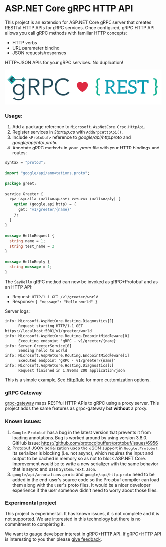 ASP.NET Core gRPC HTTP API
==========================

This project is an extension for ASP.NET Core gRPC server that creates RESTful HTTP APIs for gRPC services. Once configured, gRPC HTTP API allows you call gRPC methods with familiar HTTP concepts:

* HTTP verbs
* URL parameter binding
* JSON requests/responses

HTTP+JSON APIs for your gRPC services. No duplication!

![gRPC loves REST](grpc-rest-logo.png "gRPC loves REST")

### Usage:

1. Add a package reference to `Microsoft.AspNetCore.Grpc.HttpApi`.
2. Register services in *Startup.cs* with `AddGrpcHttpApi()`.
2. Include `<Protobuf>` reference to *google/api/http.proto* and *google/api/http.proto*.
3. Annotate gRPC methods in your *.proto* file with your HTTP bindings and routes:

```protobuf
syntax = "proto3";

import "google/api/annotations.proto";

package greet;

service Greeter {
  rpc SayHello (HelloRequest) returns (HelloReply) {
    option (google.api.http) = {
      get: "v1/greeter/{name}"
    };
  }
}

message HelloRequest {
  string name = 1;
  string test_name = 2;
}

message HelloReply {
  string message = 1;
}
```

The `SayHello` gRPC method can now be invoked as gRPC+Protobuf and as an HTTP API:

* Request: `HTTP/1.1 GET /v1/greeter/world`
* Response: `{ "message": "Hello world" }`

Server logs:

```
info: Microsoft.AspNetCore.Hosting.Diagnostics[1]
      Request starting HTTP/1.1 GET https://localhost:5001/v1/greeter/world
info: Microsoft.AspNetCore.Routing.EndpointMiddleware[0]
      Executing endpoint 'gRPC - v1/greeter/{name}'
info: Server.GreeterService[0]
      Sending hello to world
info: Microsoft.AspNetCore.Routing.EndpointMiddleware[1]
      Executed endpoint 'gRPC - v1/greeter/{name}'
info: Microsoft.AspNetCore.Hosting.Diagnostics[2]
      Request finished in 1.996ms 200 application/json
```

This is a simple example. See [HttpRule](https://cloud.google.com/service-infrastructure/docs/service-management/reference/rpc/google.api#google.api.HttpRule) for more customization options.

### gRPC Gateway

[grpc-gateway](https://github.com/grpc-ecosystem/grpc-gateway) maps RESTful HTTP APIs to gRPC using a proxy server. This project adds the same features as grpc-gateway but **without** a proxy.

### Known issues:

1. `Google.Protobuf` has a bug in the latest version that prevents it from loading annotations. Bug is worked around by using version 3.8.0. GitHub issue: https://github.com/protocolbuffers/protobuf/issues/6956
2. Protobuf JSON serialization uses the JSON support in `Google.Protobuf`. Its serializer is blocking (i.e. not async), which requires the input and output to be cached in memory so as not to block ASP.NET Core. Improvement would be to write a new serializer with the same behavior that is async and uses `System.Text.Json`.
3. `google/api/annotations.proto` and `google/api/http.proto` need to be added in the end-user's source code so the Protobuf compiler can load them along with the user's proto files. It would be a nicer developer experience if the user somehow didn't need to worry about those files.

### Experimental project

This project is experimental. It has known issues, it is not complete and it is not supported. We are interested in this technology but there is no commitment to completing it.

We want to gauge developer interest in gRPC+HTTP API. If gRPC+HTTP API is interesting to you then please [give feedback](https://github.com/grpc/grpc-dotnet/issues/167).
